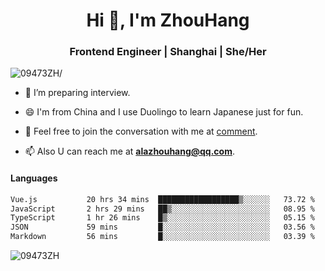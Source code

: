<h1 align="center">Hi 👋, I'm ZhouHang</h1>

<h3 align="center">Frontend Engineer | Shanghai | She/Her</h3>
<p align="left"> <img src=https://komarev.com/ghpvc/?username=09473ZH alt=09473ZH/> </p>


- 🤔 I’m preparing interview.
  
- 😄 I'm from China and I use Duolingo to learn Japanese just for fun.
  
- 🐨 Feel free to join the conversation with me at [comment](https://github.com/09473ZH/comment/discussions).

- 📫 Also U can reach me at **alazhouhang@qq.com**.


<h4 align="left">Languages</h4>
<!--START_SECTION:waka-->

```txt
Vue.js           20 hrs 34 mins  ██████████████████▒░░░░░░   73.72 %
JavaScript       2 hrs 29 mins   ██▒░░░░░░░░░░░░░░░░░░░░░░   08.95 %
TypeScript       1 hr 26 mins    █▒░░░░░░░░░░░░░░░░░░░░░░░   05.15 %
JSON             59 mins         █░░░░░░░░░░░░░░░░░░░░░░░░   03.56 %
Markdown         56 mins         █░░░░░░░░░░░░░░░░░░░░░░░░   03.39 %
```

<!--END_SECTION:waka-->

<p align="left"> <img src=https://github-readme-stats.vercel.app/api?username=09473ZH&show_icons=true alt=09473ZH /> </p>
